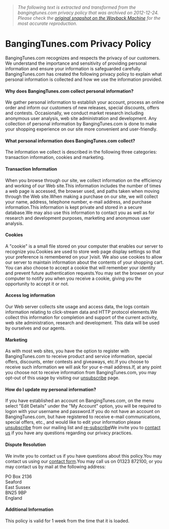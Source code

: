 > *The following text is extracted and transformed from the bangingtunes.com privacy policy that was archived on 2012-12-24. Please check the [original snapshot on the Wayback Machine](https://web.archive.org/web/20121224025906id_/http%3A//bangingtunes.com/help/privacy) for the most accurate reproduction.*

# BangingTunes.com Privacy Policy

BangingTunes.com recognizes and respects the privacy of our customers. We understand the importance and sensitivity of providing personal information and ensure your information is safeguarded carefully. BangingTunes.com has created the following privacy policy to explain what personal information is collected and how we use the information provided. 

#### Why does BangingTunes.com collect personal information?

We gather personal information to establish your account, process an online order and inform our customers of new releases, special discounts, offers and contests. Occasionally, we conduct market research including anonymous user analysis, web site administration and development. Any collection of personal information by BangingTunes.com is done to make your shopping experience on our site more convenient and user-friendly. 

#### What personal information does BangingTunes.com collect?

The information we collect is described in the following three categories: transaction information, cookies and marketing. 

#### Transaction Information

When you browse through our site, we collect information on the efficiency and working of our Web site.This information includes the number of times a web page is accessed, the browser used, and paths taken when moving through the Web site.When making a purchase on our site, we will collect your name, address, telephone number, e-mail address, and purchase information.This information is kept private and stored in a secure database.We may also use this information to contact you as well as for research and development purposes, marketing and anonymous user analysis. 

#### Cookies

A "cookie" is a small file stored on your computer that enables our server to recognize you.Cookies are used to store web page display settings so that your preference is remembered on your }visit. We also use cookies to allow our server to maintain information about the contents of your shopping cart. You can also choose to accept a cookie that will remember your identity and prevent future authentication requests.You may set the browser on your computer to notify you when you receive a cookie, giving you the opportunity to accept it or not. 

#### Access log information

Our Web server collects site usage and access data, the logs contain information relating to click-stream data and HTTP protocol elements.We collect this information for completion and support of the current activity, web site administration, research and development. This data will be used by ourselves and our agents. 

#### Marketing

As with most web sites, you have the option to register with BangingTunes.com to receive product and service information, special offers, discounts, enter contests and giveaways, etc.If you choose to receive such information we will ask for your e-mail address.If, at any point you choose not to receive information from BangingTunes.com, you may opt-out of this usage by visiting our [unsubscribe](https://web.archive.org/misc/unsubscribe/) page. 

#### How do I update my personal information?

If you have established an account on BangingTunes.com, on the menu select "Edit Details" under the "My Account" option, you will be required to logon with your username and password.If you do not have an account on BangingTunes.com, but have registered to receive e-mail communications, special offers, etc., and would like to edit your information please [unsubscribe](https://web.archive.org/misc/unsubscribe/) from our mailing list and [re-subscribe](https://web.archive.org/misc/unsubscribe/)We invite you to [contact us](https://web.archive.org/help/contact/) if you have any questions regarding our privacy practices. 

#### Dispute Resolution

We invite you to contact us if you have questions about this policy.You may contact us using our [contact form](https://web.archive.org/help/contact/).You may call us on 01323 872100, or you may contact us by mail at the following address: 

PO Box 2136  
Seaford  
East Sussex  
BN25 9BP  
England  


#### Additional Information

This policy is valid for 1 week from the time that it is loaded. 
